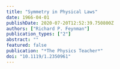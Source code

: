 ```yaml
---
title: "Symmetry in Physical Laws"
date: 1966-04-01
publishDate: 2020-07-20T12:52:39.750800Z
authors: ["Richard P. Feynman"]
publication_types: ["2"]
abstract: ""
featured: false
publication: "*The Physics Teacher*"
doi: "10.1119/1.2350961"
---
```


